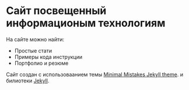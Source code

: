 # Сайт посвещенный информационым технологиям

На сайте можно найти:

- Простые стати
- Примеры кода инструкции
- Портфолио и резюме

Сайт создан с использоваанием темы [Minimal Mistakes Jekyll theme](https://github.com/mmistakes/minimal-mistakes).
и билиотеки [Jekyll](https://jekyllrb.com/).
